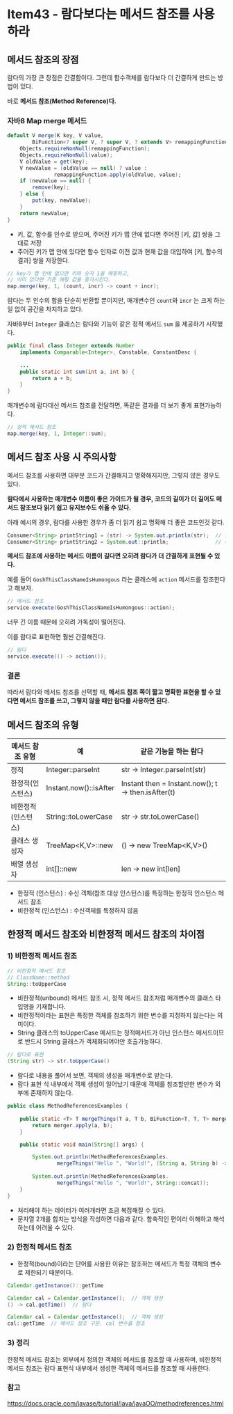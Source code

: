 # Item43 - 람다보다는 메서드 참조를 사용하라

## 메서드 참조의 장점

람다의 가장 큰 장점은 간결함이다. 그런데 함수객체를 람다보다 더 간결하게 만드는 방법이 있다.

바로 **메서드 참조(Method Reference)다.**

### 자바8 Map merge 메서드
```java
default V merge(K key, V value,
        BiFunction<? super V, ? super V, ? extends V> remappingFunction) {
    Objects.requireNonNull(remappingFunction);
    Objects.requireNonNull(value);
    V oldValue = get(key);
    V newValue = (oldValue == null) ? value :
               remappingFunction.apply(oldValue, value);
    if (newValue == null) {
        remove(key);
    } else {
        put(key, newValue);
    }
    return newValue;
}
```
- 키, 값, 함수를 인수로 받으며, 주어진 키가 맵 안에 없다면 주어진 [키, 값] 쌍을 그대로 저장
- 주어진 키가 맵 안에 있다면 함수 인자로 이전 값과 현재 값을 대입하여 [키, 함수의 결과] 쌍을 저장한다.

```java
// key가 맵 안에 없으면 키와 숫자 1을 매핑하고,
// 이미 있다면 기존 매핑 값을 증가시킨다.
map.merge(key, 1, (count, incr) -> count + incr);
```

람다는 두 인수의 합을 단순히 반환할 뿐이지만, 매개변수인 `count`와 `incr` 는 크게 하는 일 없이 공간을 차지하고 있다.

자바8부터 `Integer` 클래스는 람다와 기능이 같은 정적 메서드 `sum` 을 제공하기 시작했다.

```java
public final class Integer extends Number
    implements Comparable<Integer>, Constable, ConstantDesc {
    
    ...
    public static int sum(int a, int b) {
        return a + b;
    }
}
```

매개변수에 람다대신 메서드 참조를 전달하면, 똑같은 결과를 더 보기 좋게 표현가능하다.

```java
// 정적 메서드 참조
map.merge(key, 1, Integer::sum);
```

## 메서드 참조 사용 시 주의사항

메서드 참조를 사용하면 대부분 코드가 간결해지고 명확해지지만, 그렇지 않은 경우도 있다.

**람다에서 사용하는 매개변수 이름이 좋은 가이드가 될 경우, 코드의 길이가 더 길어도 메서드 참조보다 읽기 쉽고 유지보수도 쉬울 수 있다.**

아래 예시의 경우, 람다를 사용한 경우가 좀 더 읽기 쉽고 명확해 더 좋은 코드인것 같다.

```java
Consumer<String> printString1 = (str) -> System.out.println(str);  // 람다 사용
Consumer<String> printString2 = System.out::println;               // 메서드 참조
```

**메서드 참조에 사용하는 메서드 이름이 길다면 오히려 람다가 더 간결하게 표현될 수 있다.**

예를 들어 `GoshThisClassNameIsHumongous` 라는 클래스에 `action` 메서드를 참조한다고 해보자.

```java
// 메서드 참조
service.execute(GoshThisClassNameIsHumongous::action);
```

너무 긴 이름 때문에 오히려 가독성이 떨어진다.

이를 람다로 표현하면 훨씬 간결해진다.

```java
// 람다
service.execute(() -> action());
```

### 결론
따라서 람다와 메서드 참조를 선택할 때, **메서드 참조 쪽이 짧고 명확한 표현을 할 수 있다면 메서드 참조를 쓰고, 그렇지 않을 때만 람다를 사용하면 된다.**

## 메서드 참조의 유형

| 메서드 참조 유형 | 예 | 같은 기능을 하는 람다 |
| --- | --- | --- |
| 정적 | Integer::parseInt | str → Integer.parseInt(str) |
| 한정적(인스턴스) | Instant.now()::isAfter | Instant then = Instant.now(); t -> then.isAfter(t) |
| 비한정적(인스턴스) | String::toLowerCase | str -> str.toLowerCase() |
| 클래스 생성자 | TreeMap<K,V>::new | () -> new TreeMap<K,V>() |
| 배열 생성자 | int[]::new | len -> new int[len] |
- 한정적 (인스턴스) : 수신 객체(참조 대상 인스턴스)를 특정하는 한정적 인스턴스 메서드 참조
- 비한정적 (인스턴스) : 수신객체를 특정하지 않음

## 한정적 메서드 참조와 비한정적 메서드 참조의 차이점

### 1) 비한정적 메서드 참조

```java
// 비한정적 메서드 참조
// ClassName::method
String::toUpperCase
```

- 비한정적(unbound) 메서드 참조 시, 정적 메서드 참조처럼 매개변수의 클래스 타입명을 기재합니다.
- 비한정적이라는 표현은 특정한 객체를 참조하기 위한 변수를 지정하지 않는다는 의미이다.
- String 클래스의 toUpperCase 메서드는 정적메서드가 아닌 인스턴스 메서드이므로 반드시 String 클래스가 객체화되어야만 호출가능하다.

```java
// 람다로 표현
(String str) -> str.toUpperCase()
```

- 람다로 내용을 풀어서 보면, 객체의 생성을 매개변수로 받는다.
- 람다 표현 식 내부에서 객체 생성이 일어났기 때문에 객체를 참조할만한 변수가 외부에 존재하지 않는다.

```java
public class MethodReferencesExamples {
		
    public static <T> T mergeThings(T a, T b, BiFunction<T, T, T> merger) {
        return merger.apply(a, b);
    }

    public static void main(String[] args) {

        System.out.println(MethodReferencesExamples.
                mergeThings("Hello ", "World!", (String a, String b) -> a.concat(b)));
				
        System.out.println(MethodReferencesExamples.
                mergeThings("Hello ", "World!", String::concat));
    }
}
```

- 처리해야 하는 데이터가 여러개라면 조금 복잡해질 수 있다.
- 문자열 2개를 합치는 방식을 작성하면 다음과 같다. 함축적인 편이라 이해하고 해석하는데 어려울 수 있다.

### 2) 한정적 메서드 참조

- 한정적(bound)이라는 단어를 사용한 이유는 참조하는 메서드가 특정 객체의 변수로 제한되기 때문이다.

```java
Calendar.getInstance()::getTime

Calendar cal = Calendar.getInstance();  // 객체 생성
() -> cal.getTime()  // 람다

Calendar cal = Calendar.getInstance();  // 객체 생성
cal::getTime  // 메서드 참조 구문. cal 변수를 참조
```

### 3) 정리

한정적 메서드 참조는 외부에서 정의한 객체의 메서드를 참조할 때 사용하며, 비한정적 메서드 참조는 람다 표현식 내부에서 생성한 객체의 메서드를 참조할 때 사용한다.

### 참고
https://docs.oracle.com/javase/tutorial/java/javaOO/methodreferences.html

